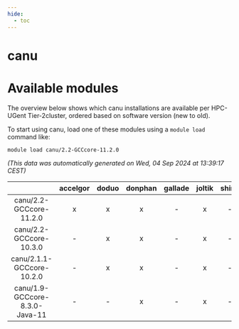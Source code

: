 ```yaml
---
hide:
  - toc
---
```


canu
====

# Available modules


The overview below shows which canu installations are available per HPC-UGent Tier-2cluster, ordered based on software version (new to old).

To start using canu, load one of these modules using a `module load` command like:

```shell
module load canu/2.2-GCCcore-11.2.0
```

*(This data was automatically generated on Wed, 04 Sep 2024 at 13:39:17 CEST)*  

| |accelgor|doduo|donphan|gallade|joltik|shinx|skitty|
| :---: | :---: | :---: | :---: | :---: | :---: | :---: | :---: |
|canu/2.2-GCCcore-11.2.0|x|x|x|-|x|-|x|
|canu/2.2-GCCcore-10.3.0|-|x|x|-|x|-|x|
|canu/2.1.1-GCCcore-10.2.0|-|x|x|-|x|-|x|
|canu/1.9-GCCcore-8.3.0-Java-11|-|-|x|-|x|-|-|
